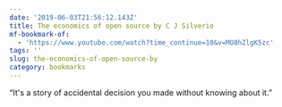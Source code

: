 ```yaml
---
date: '2019-06-03T21:56:12.143Z'
title: The economics of open source by C J Silverio
mf-bookmark-of:
  - 'https://www.youtube.com/watch?time_continue=10&v=MO8hZlgK5zc'
tags: ''
slug: the-economics-of-open-source-by
category: bookmarks
---
```

“It&#39;s a story of accidental decision you made without knowing about it.”
